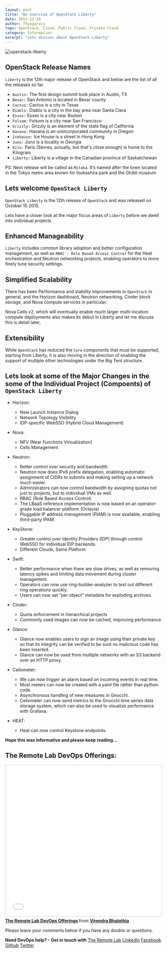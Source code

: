 ```yaml
---
layout: post
title: "An overview of OpenStack Liberty"
date: 2015-12-28
author: Thyagaraju
tags: OpenStack, Cloud, Public Cloud, Private Cloud
category: Information
excerpt: "Lets discuss about OpenStack Liberty"
---
```


![openstack-liberty](https://cloud.githubusercontent.com/assets/8342133/12033099/68e58a38-ae45-11e5-98da-b4e990c32815.png)


## OpenStack Release Names


`Liberty` is the 12th major release of OpenStack and below are the list of all the releases so far.

- `Austin:` The first design summit took place in Austin, TX
- `Bexar:` San Antonio is located in Bexar county
- `Cactus:` Cactus is a city in Texas
- `Diablo:` Diablo is a city in the bay area near Santa Clara
- `Essex:` Essex is a city near Boston
- `Folsom:` Folsom is a city near San Francisco
- `Grizzly:` Grizzly is an element of the state flag of California
- `Havana:` Havana is an unincorporated community in Oregon
- `Icehouse:` Ice House is a street in Hong Kong
- `Juno:` Juno is a locality in Georgia
- `Kilo:` Paris (Sèvres, actually, but that's close enough) is home to the Kilogram
- `Liberty:` Liberty is a village in the Canadian province of Saskatchewan

PS: Next release will be called as `Mitaka`. It’s named after the town located in the Tokyo metro area known for Inokashira park and the Ghibli museum

## Lets welcome `OpenStack Liberty`

`OpenStack Liberty` is the 12th release of `OpenStack` and was released on October 15 2015.

Lets have a closer look at the major focus areas of `Liberty` before we dwell into individual projects

## Enhanced Manageability

 `Liberty` includes common library adoption and better configuration management, as well as `RBAC - Role Based Access Control` for the Heat orchestration and Neutron networking projects, enabling operators to more finely tune security settings.

## Simplified Scalability

There has been Performance and stability improvements in `OpenStack` in general, and the Horizon dashboard, Neutron networking, Cinder block storage, and Nova compute services in particular.

Nova Cells v2, which will eventually enable much larger multi-location compute deployments also makes its debut in Liberty and let me discuss this is detail later,

## Extensibility

While `OpenStack` has reduced the `Core` components that must be supported, starting from Liberty, it is also moving in the direction of enabling the support of multiple other technologies under the Big Tent structure.

## Lets look at some of the Major Changes in the some of the Individual Project (Compoents) of `OpenStack Liberty`

- Horizon: <br>
	-	New Launch Instance Dialog <br>
	-	Network Topology Visibility <br>
	-	IDP-specific WebSSO (Hybrid Cloud Management) <br>

- Nova: <br>
	-	NFV (Near Functions Virtualization)
	-	Cells Management

- Neutron: <br>
	-	Better control over security and bandwidth
	-	Neutron now does IPv6 prefix delegation, enabling automatic assignment of CIDRs to submits and making setting up 	 a network much easier.
	-	Administrators can now control bandwidth by assigning quotas not just to projects, but to individual VMs as well.
	- 	RBAC (Role Based Access Control)
	- 	The LBaaS reference implementation is now based on an operator-grade load balancer platform (Octavia)
	-	Pluggable IP address management (PIAM) is now available, enabling third-party IPAM.

- KeyStone: <br>
	-	Greater control over Identity Providers (IDP) through control WebSSO for individual IDP backends.
	- 	Different Clouds, Same Platform

- Swift: <br>
	-	Better performance when there are slow drives, as well as removing latency spikes and limiting data movement 		during cluster management.
	-	Operators can now use ring-builder-analyzer to test out different ring operations quickly.
	- 	Users can now set “per object” metadata for exploding archives.
- Cinder: <br>
	-	Quota enforcement in hierarchical projects
	-	Commonly used images can now be cached, improving performance
- Glance: <br>
	-	Glance now enables users to sign an image using their private key so that its integrity can be verified to be 		sure no malicious code has been inserted.
	-	 Glance can now be used from multiple networks with an S3 backend over an HTTP proxy.
- Ceilometer: <br>
	-	We can now trigger an alarm based on incoming events in real time.
	-	Most meters can now be created with a yaml file rather than python code.
	-	Asynchronous handling of new measures in Gnocchi.
	-	Ceilometer can now send metrics to the Gnocchi time series data storage system, which can also be used to 			visualize performance with Grafana.
- HEAT: <br>
	-	 Heat can now control Keystone endpoints.


 **Hope this was informative and please keep reading...**

## The Remote Lab DevOps Offerings:

 <iframe src="//www.slideshare.net/slideshow/embed_code/key/h9h9GNjX5Gncpi" width="595" height="485" frameborder="0" marginwidth="0" marginheight="0" scrolling="no" style="border:1px solid #CCC; border-width:1px; margin-bottom:5px; max-width: 100%;" allowfullscreen> </iframe> <div style="margin-bottom:5px"> <strong> <a href="//www.slideshare.net/bhalothia/the-remote-lab-devops-offerings" title="The Remote Lab DevOps Offerings" target="_blank">The Remote Lab DevOps Offerings</a> </strong> from <strong><a href="//www.slideshare.net/bhalothia" target="_blank">Virendra Bhalothia</a></strong> </div>

 Please leave your comments below if you have any doubts or questions.

**Need DevOps help? - Get in touch with** [The Remote Lab][1]
[LinkedIn][2] [Facebook][3] [Github][4] [Twitter][5]


  [1]: http://theremotelab.com
  [2]: https://www.linkedin.com/company/the-remote-lab
  [3]: https://www.facebook.com/TheRemoteLab
  [4]: https://github.com/TheRemoteLab
  [5]: https://twitter.com/TheRemoteLab
